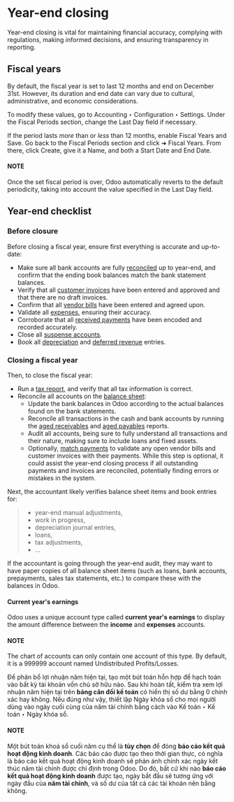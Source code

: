 # Year-end closing

Year-end closing is vital for maintaining financial accuracy, complying with regulations, making
informed decisions, and ensuring transparency in reporting.

<a id="year-end-fiscal-years"></a>

## Fiscal years

By default, the fiscal year is set to last 12 months and end on December 31st. However, its duration
and end date can vary due to cultural, administrative, and economic considerations.

To modify these values, go to Accounting ‣ Configuration ‣ Settings. Under the
Fiscal Periods section, change the Last Day field if necessary.

If the period lasts *more* than or *less* than 12 months, enable Fiscal Years and
Save. Go back to the Fiscal Periods section and click ➜ Fiscal
Years. From there, click Create, give it a Name, and both a
Start Date and End Date.

#### NOTE
Once the set fiscal period is over, Odoo automatically reverts to the default periodicity, taking
into account the value specified in the Last Day field.

<a id="year-end-checklist"></a>

## Year-end checklist

### Before closure

Before closing a fiscal year, ensure first everything is accurate and up-to-date:

- Make sure all bank accounts are fully [reconciled](../bank/reconciliation.md) up to year-end,
  and confirm that the ending book balances match the bank statement balances.
- Verify that all [customer invoices](../customer_invoices/) have been entered and
  approved and that there are no draft invoices.
- Confirm that all [vendor bills](../vendor_bills/) have been entered and agreed upon.
- Validate all [expenses](../../expenses/), ensuring their accuracy.
- Corroborate that all [received payments](../payments/) have been encoded and recorded
  accurately.
- Close all [suspense accounts](../bank/#bank-accounts-suspense).
- Book all [depreciation](../vendor_bills/assets.md) and [deferred revenue](../customer_invoices/deferred_revenues.md) entries.

### Closing a fiscal year

Then, to close the fiscal year:

- Run a [tax report](./#accounting-reporting-tax-report), and verify that all tax information is
  correct.
- Reconcile all accounts on the [balance sheet](./#accounting-reporting-balance-sheet):
  - Update the bank balances in Odoo according to the actual balances found on the bank statements.
  - Reconcile all transactions in the cash and bank accounts by running the [aged receivables](./#accounting-reporting-aged-receivable) and [aged payables](./#accounting-reporting-aged-payable) reports.
  - Audit all accounts, being sure to fully understand all transactions and their nature, making
    sure to include loans and fixed assets.
  - Optionally, [match payments](../payments/#accounting-payments-auto-reconcile-tool) to validate any open
    vendor bills and customer invoices with their payments. While this step is optional, it could
    assist the year-end closing process if all outstanding payments and invoices are reconciled,
    potentially finding errors or mistakes in the system.

Next, the accountant likely verifies balance sheet items and book entries for:

> - year-end manual adjustments,
> - work in progress,
> - depreciation journal entries,
> - loans,
> - tax adjustments,
> - ...

If the accountant is going through the year-end audit, they may want to have paper copies of all
balance sheet items (such as loans, bank accounts, prepayments, sales tax statements, etc.) to
compare these with the balances in Odoo.

#### Current year's earnings

Odoo uses a unique account type called **current year's earnings** to display the amount difference
between the **income** and **expenses** accounts.

#### NOTE
The chart of accounts can only contain one account of this type. By default, it is a 999999
account named Undistributed Profits/Losses.

Để phân bổ lợi nhuận năm hiện tại, tạo một bút toán hỗn hợp để hạch toán vào bất kỳ tài khoản vốn chủ sở hữu nào. Sau khi hoàn tất, kiểm tra xem lợi nhuận năm hiện tại trên **bảng cân đối kế toán** có hiển thị số dư bằng 0 chính xác hay không. Nếu đúng như vậy, thiết lập Ngày khóa sổ cho mọi người dùng vào ngày cuối cùng của năm tài chính bằng cách vào Kế toán ‣ Kế toán ‣ Ngày khóa sổ.

#### NOTE
Một bút toán khoá sổ cuối năm cụ thể là **tùy chọn** để đóng **báo cáo kết quả hoạt động kinh doanh**. Các báo cáo được tạo theo thời gian thực, có nghĩa là báo cáo kết quả hoạt động kinh doanh sẽ phản ánh chính xác ngày kết thúc năm tài chính được chỉ định trong Odoo. Do đó, bất cứ khi nào **báo cáo kết quả hoạt động kinh doanh** được tạo, ngày bắt đầu sẽ tương ứng với ngày đầu của **năm tài chính**, và số dư của tất cả các tài khoản nên bằng không.
